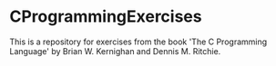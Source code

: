 # CProgrammingExercises

This is a repository for exercises from the book 'The C Programming Language' by Brian W. Kernighan and Dennis M. Ritchie.
